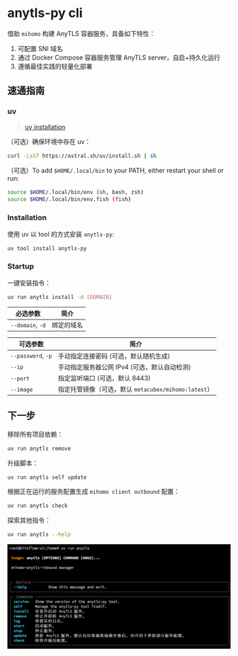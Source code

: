 # anytls-py cli
借助 `mihomo` 构建 AnyTLS 容器服务，具备如下特性：

1. 可配置 SNI 域名
2. 通过 Docker Compose 容器服务管理 AnyTLS server，自启+持久化运行
3. 遵循最佳实践的轻量化部署

## 速通指南

### uv

> [uv installation](https://docs.astral.sh/uv/getting-started/installation/) 

（可选）确保环境中存在 uv：

```bash
curl -LsSf https://astral.sh/uv/install.sh | sh
```

（可选）To add `$HOME/.local/bin` to your PATH, either restart your shell or run:

```bash
source $HOME/.local/bin/env (sh, bash, zsh)
source $HOME/.local/bin/env.fish (fish)
```

### Installation

使用 uv 以 tool 的方式安装 `anytls-py`:

```bash
uv tool install anytls-py
```
### Startup

一键安装指令：

```bash
uv run anytls install -d [DOMAIN]
```
| 必选参数         | 简介       |
| ---------------- | ---------- |
| `--domain`, `-d` | 绑定的域名 |

| 可选参数           | 简介                                                 |
| ------------------ | ---------------------------------------------------- |
| `--password`, `-p` | 手动指定连接密码 (可选，默认随机生成)                |
| `--ip`             | 手动指定服务器公网 IPv4 (可选，默认自动检测)         |
| `--port`           | 指定监听端口 (可选，默认 8443)                       |
| `--image`          | 指定托管镜像（可选，默认 `metacubex/mihomo:latest`） |

## 下一步

移除所有项目依赖：

```bash
uv run anytls remove
```

升级脚本：

```bash
uv run anytls self update
```

根据正在运行的服务配置生成 `mihomo client outbound` 配置：

```bash
uv run anytls check
```

探索其他指令：

```bash
uv run anytls --help
```

![image-20250615192420892](assets/image-20250615192420892.png)